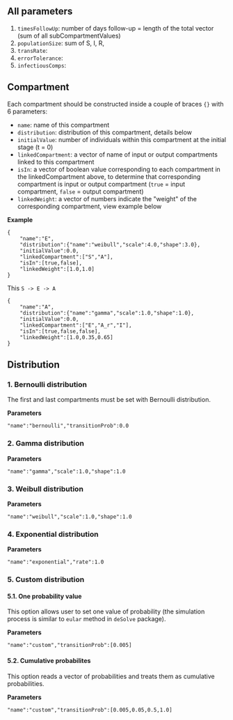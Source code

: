 ## All parameters
1. `timesFollowUp`: number of days follow-up = length of the total vector (sum of all subCompartmentValues)
2. `populationSize`: sum of S, I, R, 
3. `transRate`: 
4. `errorTolerance`: 
5. `infectiousComps`: 

## Compartment

Each compartment should be constructed inside a couple of braces `{}` with 6 parameters:
* `name`: name of this compartment
* `distribution`: distribution of this compartment, details below
* `initialValue`: number of individuals within this compartment at the initial stage (t = 0)
* `linkedCompartment`: a vector of name of input or output compartments linked to this compartment
* `isIn`: a vector of boolean value corresponding to each compartment in the linkedCompartment above, to determine that corresponding compartment is input or output compartment (`true` = input compartment, `false` = output compartment) 
* `linkedWeight`: a vector of numbers indicate the "weight" of the corresponding compartment, view example below

**Example**
```
{
    "name":"E",
    "distribution":{"name":"weibull","scale":4.0,"shape":3.0},
    "initialValue":0.0,
    "linkedCompartment":["S","A"],
    "isIn":[true,false],
    "linkedWeight":[1.0,1.0]
}
```
This `S -> E -> A`

```
{
    "name":"A",
    "distribution":{"name":"gamma","scale":1.0,"shape":1.0},
    "initialValue":0.0,
    "linkedCompartment":["E","A_r","I"],
    "isIn":[true,false,false],
    "linkedWeight":[1.0,0.35,0.65]
}
```

## Distribution
### 1. Bernoulli distribution
The first and last compartments must be set with Bernoulli distribution.

**Parameters**
```
"name":"bernoulli","transitionProb":0.0
```

### 2. Gamma distribution 

**Parameters**
```
"name":"gamma","scale":1.0,"shape":1.0
```

### 3. Weibull distribution

**Parameters**
```
"name":"weibull","scale":1.0,"shape":1.0
```

### 4. Exponential distribution

**Parameters**
```
"name":"exponential","rate":1.0
```

### 5. Custom distribution
#### 5.1. One probability value
This option allows user to set one value of probability (the simulation process is similar to `eular` method in `deSolve` package).

**Parameters**
```
"name":"custom","transitionProb":[0.005]
```

#### 5.2. Cumulative probabilites
This option reads a vector of probabilities and treats them as cumulative probabilities.

**Parameters**
```
"name":"custom","transitionProb":[0.005,0.05,0.5,1.0]
```